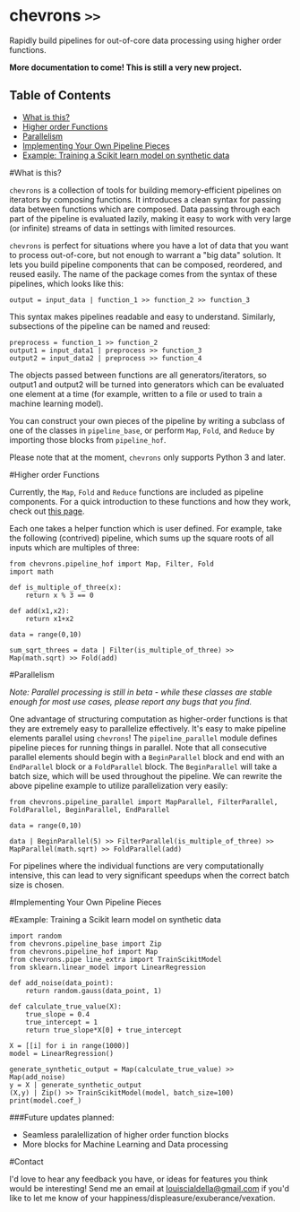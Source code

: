 # chevrons `>>`

Rapidly build pipelines for out-of-core data processing using higher order functions.

**More documentation to come! This is still a very new project.**

## Table of Contents
* [What is this?](#what-is-this)
* [Higher order Functions](#higher-order-functions)
* [Parallelism](#parallelism)
* [Implementing Your Own Pipeline Pieces](#implementing-your-own-pipeline-pieces)
* [Example: Training a Scikit learn model on synthetic data](#example-training-a-scikit-learn-model-on-synthetic-data)

#What is this?

`chevrons` is a collection of tools for building memory-efficient pipelines on iterators by composing functions. It introduces a clean syntax for passing data between functions which are composed. Data passing through each part of the pipeline is evaluated lazily, making it easy to work with very large (or infinite) streams of data in settings with limited resources.

`chevrons` is perfect for situations where you have a lot of data that you want to process out-of-core, but not enough to warrant a "big data" solution. It lets you build pipeline components that can be composed, reordered, and reused easily. The name of the package comes from the syntax of these pipelines, which looks like this:

```
output = input_data | function_1 >> function_2 >> function_3
```

This syntax makes pipelines readable and easy to understand. Similarly, subsections of the pipeline can be named and reused:

```
preprocess = function_1 >> function_2
output1 = input_data1 | preprocess >> function_3
output2 = input_data2 | preprocess >> function_4
```

The objects passed between functions are all generators/iterators, so output1 and output2 will be turned into generators which can be evaluated one element at a time (for example, written to a file or used to train a machine learning model).

You can construct your own pieces of the pipeline by writing a subclass of one of the classes in `pipeline_base`, or perform `Map`, `Fold`, and `Reduce` by importing those blocks from `pipeline_hof`.

Please note that at the moment, `chevrons` only supports Python 3 and later.

#Higher order Functions

Currently, the `Map`, `Fold` and `Reduce` functions are included as pipeline components. For a quick introduction to these functions and how they work, check out [this page](http://www.cse.unsw.edu.au/~en1000/haskell/hof.html).

Each one takes a helper function which is user defined. For example, take the following (contrived) pipeline, which sums up the square roots of all inputs which are multiples of three:

```
from chevrons.pipeline_hof import Map, Filter, Fold
import math

def is_multiple_of_three(x):
    return x % 3 == 0
    
def add(x1,x2):
    return x1+x2
    
data = range(0,10)

sum_sqrt_threes = data | Filter(is_multiple_of_three) >> Map(math.sqrt) >> Fold(add)
```

#Parallelism

*Note: Parallel processing is still in beta - while these classes are stable enough for most use cases, please report any bugs that you find.*

One advantage of structuring computation as higher-order functions is that they are extremely easy to parallelize effectively. It's easy to make pipeline elements parallel using `chevrons`! The `pipeline_parallel` module defines pipeline pieces for running things in parallel. Note that all consecutive parallel elements should begin with a `BeginParallel` block and end with an `EndParallel` block or a `FoldParallel` block. The `BeginParallel` will take a batch size, which will be used throughout the pipeline. We can rewrite the above pipeline example to utilize parallelization very easily:

```
from chevrons.pipeline_parallel import MapParallel, FilterParallel, FoldParallel, BeginParallel, EndParallel

data = range(0,10)

data | BeginParallel(5) >> FilterParallel(is_multiple_of_three) >> MapParallel(math.sqrt) >> FoldParallel(add)
```

For pipelines where the individual functions are very computationally intensive, this can lead to very significant speedups when the correct batch size is chosen.

#Implementing Your Own Pipeline Pieces

#Example: Training a Scikit learn model on synthetic data
```
import random
from chevrons.pipeline_base import Zip
from chevrons.pipeline_hof import Map
from chevrons.pipe line_extra import TrainScikitModel
from sklearn.linear_model import LinearRegression

def add_noise(data_point):
    return random.gauss(data_point, 1)

def calculate_true_value(X):
    true_slope = 0.4
    true_intercept = 1
    return true_slope*X[0] + true_intercept

X = [[i] for i in range(1000)]
model = LinearRegression()

generate_synthetic_output = Map(calculate_true_value) >> Map(add_noise)
y = X | generate_synthetic_output
(X,y) | Zip() >> TrainScikitModel(model, batch_size=100)
print(model.coef_)
```

###Future updates planned:
* Seamless paralellization of higher order function blocks
* More blocks for Machine Learning and Data processing

#Contact

I'd love to hear any feedback you have, or ideas for features you think would be interesting! Send me an email at louiscialdella@gmail.com if you'd like to let me know of your happiness/displeasure/exuberance/vexation.
